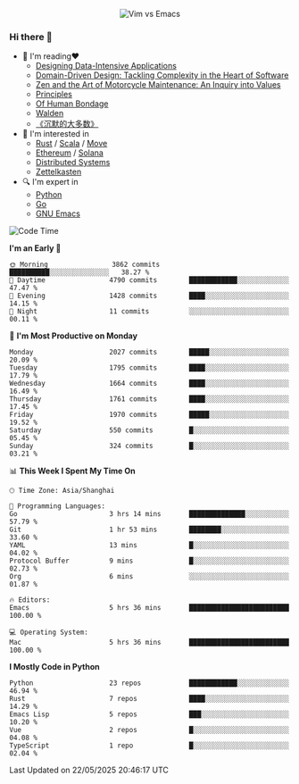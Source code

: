 <p align="center">
    <img src="https://gist.githubusercontent.com/coldnight/e696baffb094e71c96cb302118878eae/raw/40ea5053a6f66cc65f90f437e4173497da225958/banner.gif" alt="Vim vs Emacs" />
</p>

### Hi there 👋

- 📖 I'm reading❤️
    + [Designing Data-Intensive Applications](https://www.oreilly.com/library/view/designing-data-intensive-applications/9781491903063/)
    + [Domain-Driven Design: Tackling Complexity in the Heart of Software](https://www.dddcommunity.org/book/evans_2003/)
    + [Zen and the Art of Motorcycle Maintenance: An Inquiry into Values](https://en.wikipedia.org/wiki/Zen_and_the_Art_of_Motorcycle_Maintenance)
    + [Principles](https://www.principles.com/)
    + [Of Human Bondage](https://en.wikipedia.org/wiki/Of_Human_Bondage)
    + [Walden](https://en.wikipedia.org/wiki/Walden)
    + [《沉默的大多数》](https://en.wikipedia.org/wiki/Silent_majority)
- 🌱 I'm interested in
    + [Rust](https://www.rust-lang.org/) / [Scala](https://www.scala-lang.org/) / [Move](https://github.com/move-language/move/)
    + [Ethereum](https://ethereum.org/en/) / [Solana](https://solana.com/)
	+ [Distributed Systems](https://www.linuxzen.com/notes/topics/20200320174417_%E5%88%86%E5%B8%83%E5%BC%8F/)
	+ [Zettelkasten](https://www.linuxzen.com/notes/notes/20220120080920-slip_box/)
- 🔍 I'm expert in
    + [Python](https://www.python.org/)
    + [Go](https://go.dev/)
    + [GNU Emacs](https://www.gnu.org/software/emacs/)

<!--START_SECTION:waka-->
![Code Time](http://img.shields.io/badge/Code%20Time-3%2C251%20hrs%209%20mins-blue)

**I'm an Early 🐤** 

```text
🌞 Morning                3862 commits        ██████████░░░░░░░░░░░░░░░   38.27 % 
🌆 Daytime                4790 commits        ████████████░░░░░░░░░░░░░   47.47 % 
🌃 Evening                1428 commits        ████░░░░░░░░░░░░░░░░░░░░░   14.15 % 
🌙 Night                  11 commits          ░░░░░░░░░░░░░░░░░░░░░░░░░   00.11 % 
```
📅 **I'm Most Productive on Monday** 

```text
Monday                   2027 commits        █████░░░░░░░░░░░░░░░░░░░░   20.09 % 
Tuesday                  1795 commits        ████░░░░░░░░░░░░░░░░░░░░░   17.79 % 
Wednesday                1664 commits        ████░░░░░░░░░░░░░░░░░░░░░   16.49 % 
Thursday                 1761 commits        ████░░░░░░░░░░░░░░░░░░░░░   17.45 % 
Friday                   1970 commits        █████░░░░░░░░░░░░░░░░░░░░   19.52 % 
Saturday                 550 commits         █░░░░░░░░░░░░░░░░░░░░░░░░   05.45 % 
Sunday                   324 commits         █░░░░░░░░░░░░░░░░░░░░░░░░   03.21 % 
```


📊 **This Week I Spent My Time On** 

```text
🕑︎ Time Zone: Asia/Shanghai

💬 Programming Languages: 
Go                       3 hrs 14 mins       ██████████████░░░░░░░░░░░   57.79 % 
Git                      1 hr 53 mins        ████████░░░░░░░░░░░░░░░░░   33.60 % 
YAML                     13 mins             █░░░░░░░░░░░░░░░░░░░░░░░░   04.02 % 
Protocol Buffer          9 mins              █░░░░░░░░░░░░░░░░░░░░░░░░   02.73 % 
Org                      6 mins              ░░░░░░░░░░░░░░░░░░░░░░░░░   01.87 % 

🔥 Editors: 
Emacs                    5 hrs 36 mins       █████████████████████████   100.00 % 

💻 Operating System: 
Mac                      5 hrs 36 mins       █████████████████████████   100.00 % 
```

**I Mostly Code in Python** 

```text
Python                   23 repos            ████████████░░░░░░░░░░░░░   46.94 % 
Rust                     7 repos             ████░░░░░░░░░░░░░░░░░░░░░   14.29 % 
Emacs Lisp               5 repos             ███░░░░░░░░░░░░░░░░░░░░░░   10.20 % 
Vue                      2 repos             █░░░░░░░░░░░░░░░░░░░░░░░░   04.08 % 
TypeScript               1 repo              █░░░░░░░░░░░░░░░░░░░░░░░░   02.04 % 
```




 Last Updated on 22/05/2025 20:46:17 UTC
<!--END_SECTION:waka-->
